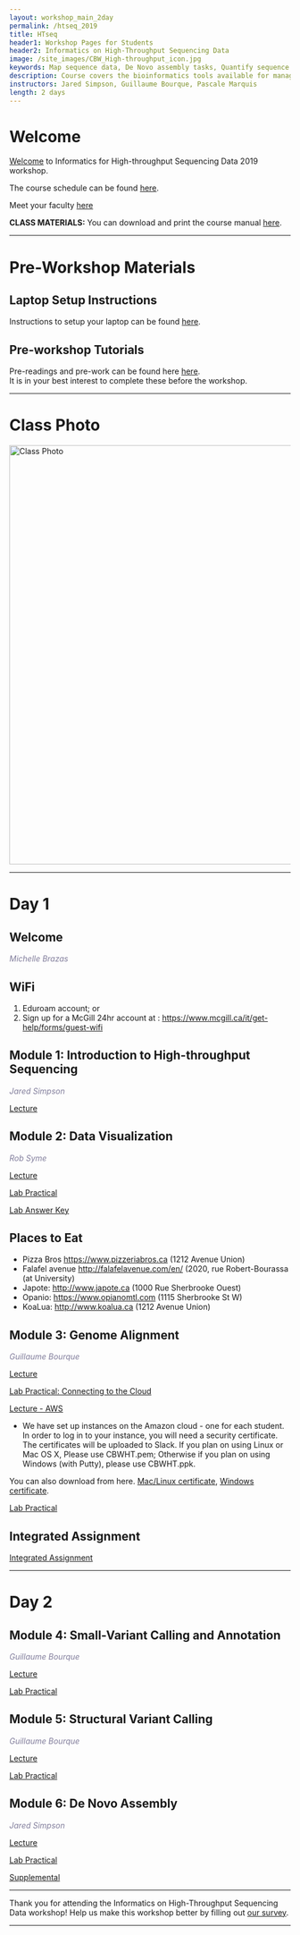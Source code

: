 ```yaml
---
layout: workshop_main_2day
permalink: /htseq_2019
title: HTseq
header1: Workshop Pages for Students
header2: Informatics on High-Throughput Sequencing Data
image: /site_images/CBW_High-throughput_icon.jpg
keywords: Map sequence data, De Novo assembly tasks, Quantify sequence data
description: Course covers the bioinformatics tools available for managing and interpreting high-throughput sequencing data, where the focus is on Illumina reads although information is applicable to all sequencer reads. 
instructors: Jared Simpson, Guillaume Bourque, Pascale Marquis
length: 2 days
---
```


# Welcome <a id="welcome"></a>

[Welcome](https://drive.google.com/a/bioinformatics.ca/file/d/11ycZOIktKiIMcSiXRPhgIOnYfMw5GPga/view?usp=sharing) to Informatics for High-throughput Sequencing Data 2019 workshop.  

The course schedule can be found [here](https://bioinformaticsdotca.github.io/htseq_2019_schedule).

Meet your faculty [here](https://drive.google.com/a/bioinformatics.ca/file/d/1vUEx9XPRKPTOrenb_6dfsbsa_j_c5XcS/view?usp=sharing)

**CLASS MATERIALS:** You can download and print the course manual [here](https://drive.google.com/a/bioinformatics.ca/file/d/1blBOuv5Ssh6NumkLdXUEzFGMUom11KgY/view?usp=sharing).  

***

# Pre-Workshop Materials <a id="preworkshop"></a>

## Laptop Setup Instructions

Instructions to setup your laptop can be found [here](https://bioinformaticsdotca.github.io/htseq_2019_installation).

## Pre-workshop Tutorials

Pre-readings and pre-work can be found here [here](https://bioinformaticsdotca.github.io/htseq_2019_prework).  
It is in your best interest to complete these before the workshop.

***

# Class Photo
 
<img src="https://github.com/bioinformaticsdotca/HTseq_2019/blob/master/ClassPhoto_HTseq2019_v2.jpg?raw=true" alt="Class Photo" width="750" />

***

# Day 1 <a id="day1"></a>

## Welcome

*<font color="#827e9c">Michelle Brazas</font>*

## WiFi  

1) Eduroam account; or    
2) Sign up for a McGill 24hr account at : https://www.mcgill.ca/it/get-help/forms/guest-wifi   

## Module 1: Introduction to High-throughput Sequencing

*<font color="#827e9c">Jared Simpson</font>* 

[Lecture](https://drive.google.com/a/bioinformatics.ca/file/d/1c9GhQEzqpxhpEg7FMjI3uG7H-s9Zf-P3/view?usp=sharing)

## Module 2: Data Visualization

*<font color="#827e9c">Rob Syme</font>* 

[Lecture](https://drive.google.com/a/bioinformatics.ca/file/d/1Hy8x5ZexnP9Wvri0vGZzHLLRiIrXU8Ia/view?usp=sharing)

[Lab Practical](https://bioinformaticsdotca.github.io/htseq_2019_module2_lab)

[Lab Answer Key](https://bioinformaticsdotca.github.io/htseq_2019_Module2_lab_answers)   

## Places to Eat

- Pizza Bros https://www.pizzeriabros.ca (1212 Avenue Union)   
- Falafel avenue http://falafelavenue.com/en/ (2020, rue Robert-Bourassa (at University)   
- Japote: http://www.japote.ca (1000 Rue Sherbrooke Ouest)   
- Opanio: https://www.opianomtl.com (1115 Sherbrooke St W)   
- KoaLua: http://www.koalua.ca (1212 Avenue Union)   

## Module 3: Genome Alignment

*<font color="#827e9c">Guillaume Bourque</font>* 

[Lecture](https://drive.google.com/a/bioinformatics.ca/file/d/1APBQV9SvvU2PUiNS3o4tEBz9DAeuHNmB/view?usp=sharing)

[Lab Practical: Connecting to the Cloud](http://bioinformaticsdotca.github.io/AWS_setup)

[Lecture - AWS](https://drive.google.com/a/bioinformatics.ca/file/d/18avla7ZXf7j4zBvKYjoYiZnuf7kbPzeP/view?usp=sharing)  

* We have set up instances on the Amazon cloud - one for each student. In order to log in to your instance, you will need a security certificate. The certificates will be uploaded to Slack. If you plan on using Linux or Mac OS X, Please use CBWHT.pem; Otherwise if you plan on using Windows (with Putty), please use CBWHT.ppk.

You can also download from here. [Mac/Linux certificate](http://ht.oicrcbw.ca/private/CBWHT.pem), [Windows certificate](http://ht.oicrcbw.ca/private/CBWHT.ppk).

[Lab Practical](https://bioinformaticsdotca.github.io/htseq_2019_module3_lab)  

## Integrated Assignment

[Integrated Assignment](https://bioinformaticsdotca.github.io/htseq_2019_IA)    

***

# Day 2 <a id="day2"></a>

## Module 4: Small-Variant Calling and Annotation

*<font color="#827e9c">Guillaume Bourque</font>* 

[Lecture](https://drive.google.com/a/bioinformatics.ca/file/d/100_N2hRYbybxPx_HX7KFMvU8N7s3OfRd/view?usp=sharing)

[Lab Practical](https://bioinformaticsdotca.github.io/htseq_2019_module4_lab)  

## Module 5: Structural Variant Calling

*<font color="#827e9c">Guillaume Bourque</font>* 

[Lecture](https://drive.google.com/a/bioinformatics.ca/file/d/1foZ4PoOeID9JCCnIQhgEhsCVcKyIHZu2/view?usp=sharing)

[Lab Practical](https://bioinformaticsdotca.github.io/htseq_2019_module5_lab)  

## Module 6: De Novo Assembly

*<font color="#827e9c">Jared Simpson</font>* 

[Lecture](https://drive.google.com/a/bioinformatics.ca/file/d/1_WWMbe_0s328OJ1ZPEZSs6l3-NyhgBxB/view?usp=sharing)

[Lab Practical](https://bioinformaticsdotca.github.io/htseq_2019_module6_lab)

[Supplemental](https://bioinformaticsdotca.github.io/htseq_2019_module6_lab_supplement)

***

Thank you for attending the Informatics on High-Throughput Sequencing Data workshop! Help us make this workshop better by filling out [our survey]().

***

  
  
